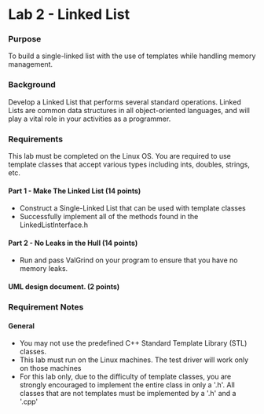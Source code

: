 # Lab 2 - Linked List

### Purpose
To build a single-linked list with the use of templates while handling memory management.

### Background
Develop a Linked List that performs several standard operations. Linked Lists are common data structures in all object-oriented languages, and will play a vital role in your activities as a programmer.

### Requirements
This lab must be completed on the Linux OS.
You are required to use template classes that accept various types including ints, doubles, strings, etc.

#### Part 1 - Make The Linked List (14 points)
* Construct a Single-Linked List that can be used with template classes
* Successfully implement all of the methods found in the LinkedListInterface.h

#### Part 2 - No Leaks in the Hull (14 points)
* Run and pass ValGrind on your program to ensure that you have no memory leaks.

#### UML design document. (2 points)

### Requirement Notes
#### General
* You may not use the predefined C++ Standard Template Library (STL) classes.
* This lab must run on the Linux machines. The test driver will work only on those machines
* For this lab only, due to the difficulty of template classes, you are strongly encouraged to implement the entire class in only a '.h'.  All classes that are not templates must be implemented by a '.h' and a '.cpp'
